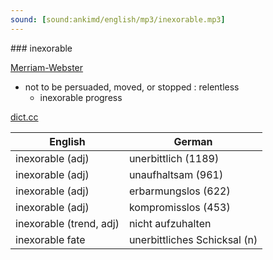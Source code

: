 ```yaml
---
sound: [sound:ankimd/english/mp3/inexorable.mp3]
---
```


\### inexorable

[Merriam-Webster](https://www.merriam-webster.com/dictionary/inexorable)

- not to be persuaded, moved, or stopped : relentless
    - inexorable progress

[dict.cc](https://www.dict.cc/inexorable)

| English        | German       |
| -------------- | ------------ |
| inexorable (adj) | unerbittlich (1189) |
| inexorable (adj) | unaufhaltsam (961) |
| inexorable (adj) | erbarmungslos (622) |
| inexorable (adj) | kompromisslos (453) |
| inexorable (trend, adj) | nicht aufzuhalten |
| inexorable fate | unerbittliches Schicksal (n) |
